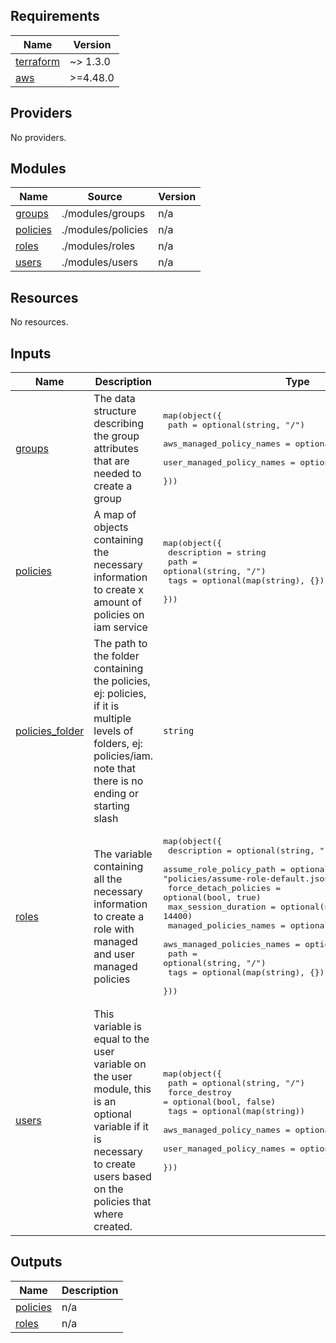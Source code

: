 <!-- BEGIN_TF_DOCS -->
## Requirements

| Name | Version |
|------|---------|
| <a name="requirement_terraform"></a> [terraform](#requirement\_terraform) | ~> 1.3.0 |
| <a name="requirement_aws"></a> [aws](#requirement\_aws) | >=4.48.0 |

## Providers

No providers.

## Modules

| Name | Source | Version |
|------|--------|---------|
| <a name="module_groups"></a> [groups](#module\_groups) | ./modules/groups | n/a |
| <a name="module_policies"></a> [policies](#module\_policies) | ./modules/policies | n/a |
| <a name="module_roles"></a> [roles](#module\_roles) | ./modules/roles | n/a |
| <a name="module_users"></a> [users](#module\_users) | ./modules/users | n/a |

## Resources

No resources.

## Inputs

| Name | Description | Type | Default | Required |
|------|-------------|------|---------|:--------:|
| <a name="input_groups"></a> [groups](#input\_groups) | The data structure describing the group attributes that are needed to create a group | <pre>map(object({<br>    path = optional(string, "/")<br>    aws_managed_policy_names = optional(list(string), [])<br>    user_managed_policy_names = optional(list(string), [])<br>  }))</pre> | `{}` | no |
| <a name="input_policies"></a> [policies](#input\_policies) | A map of objects containing the necessary information to create x amount of policies on iam service | <pre>map(object({<br>    description = string<br>    path = optional(string, "/")<br>    tags = optional(map(string), {})<br>  }))</pre> | n/a | yes |
| <a name="input_policies_folder"></a> [policies\_folder](#input\_policies\_folder) | The path to the folder containing the policies, ej: policies, if it is multiple levels of folders, ej: policies/iam. note that there is no ending or starting slash | `string` | n/a | yes |
| <a name="input_roles"></a> [roles](#input\_roles) | The variable containing all the necessary information to create a role with managed and user managed policies | <pre>map(object({<br>    description = optional(string, "")<br>    assume_role_policy_path = optional(string, "policies/assume-role-default.json")<br>    force_detach_policies = optional(bool, true)<br>    max_session_duration = optional(number, 14400)<br>    managed_policies_names = optional(list(string), [])<br>    aws_managed_policies_names = optional(list(string), [])<br>    path = optional(string, "/")<br>    tags = optional(map(string), {})<br>  }))</pre> | `{}` | no |
| <a name="input_users"></a> [users](#input\_users) | This variable is equal to the user variable on the user module, this is an optional variable if it is necessary to create users based on the policies that where created. | <pre>map(object({<br>    path = optional(string, "/")<br>    force_destroy = optional(bool, false)<br>    tags = optional(map(string))<br>    aws_managed_policy_names = optional(list(string), [])<br>    user_managed_policy_names = optional(list(string), [])<br>  }))</pre> | `{}` | no |

## Outputs

| Name | Description |
|------|-------------|
| <a name="output_policies"></a> [policies](#output\_policies) | n/a |
| <a name="output_roles"></a> [roles](#output\_roles) | n/a |
<!-- END_TF_DOCS -->